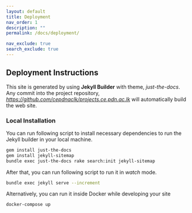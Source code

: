 ```yaml
---
layout: default
title: Deployment
nav_order: 1
description: ""
permalink: /docs/deployment/

nav_exclude: true
search_exclude: true
---
```


## Deployment Instructions

This site is generated by using **Jekyll Builder** with theme, _just-the-docs_. Any commit into the project repository, _https://github.com/cepdnaclk/projects.ce.pdn.ac.lk_ will automatically build the web site.

### Local Installation

You can run following script to install necessary dependencies to run the Jekyll builder in your local machine.

```bash
gem install just-the-docs
gem install jekyll-sitemap
bundle exec just-the-docs rake search:init jekyll-sitemap
```

After that, you can run following script to run it in _watch_ mode.

```bash
bundle exec jekyll serve --increment
```

Alternatively, you can run it inside Docker while developing your site

```bash
docker-compose up
```
